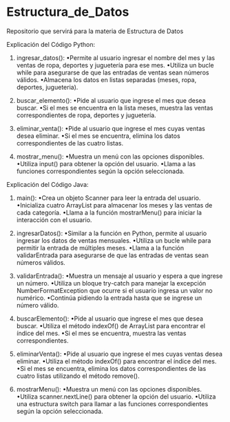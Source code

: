 # Estructura_de_Datos
Repositorio que servirá para la materia de Estructura de Datos 


Explicación del Código Python:

1. ingresar_datos():
 •Permite al usuario ingresar el nombre del mes y las ventas de ropa, deportes y juguetería para ese mes.
 •Utiliza un bucle while para asegurarse de que las entradas de ventas sean números válidos.
 •Almacena los datos en listas separadas (meses, ropa, deportes, jugueteria).

2. buscar_elemento():
 •Pide al usuario que ingrese el mes que desea buscar.
 •Si el mes se encuentra en la lista meses, muestra las ventas correspondientes de ropa, deportes y juguetería.

3. eliminar_venta():
 •Pide al usuario que ingrese el mes cuyas ventas desea eliminar.
 •Si el mes se encuentra, elimina los datos correspondientes de las cuatro listas.

4. mostrar_menu():
 •Muestra un menú con las opciones disponibles.
 •Utiliza input() para obtener la opción del usuario.
 •Llama a las funciones correspondientes según la opción seleccionada.


Explicación del Código Java:

1. main():
 •Crea un objeto Scanner para leer la entrada del usuario.
 •Inicializa cuatro ArrayList para almacenar los meses y las ventas de cada categoría.
 •Llama a la función mostrarMenu() para iniciar la interacción con el usuario.

2. ingresarDatos():
 •Similar a la función en Python, permite al usuario ingresar los datos de ventas mensuales.
 •Utiliza un bucle while para permitir la entrada de múltiples meses.
 •Llama a la función validarEntrada para asegurarse de que las entradas de ventas sean números válidos.

3. validarEntrada():
 •Muestra un mensaje al usuario y espera a que ingrese un número.
 •Utiliza un bloque try-catch para manejar la excepción         NumberFormatException que ocurre si el usuario ingresa un valor no numérico.
 •Continúa pidiendo la entrada hasta que se ingrese un número válido.

4. buscarElemento():
 •Pide al usuario que ingrese el mes que desea buscar.
 •Utiliza el método indexOf() de ArrayList para encontrar el índice del mes.
 •Si el mes se encuentra, muestra las ventas correspondientes.

5. eliminarVenta():
 •Pide al usuario que ingrese el mes cuyas ventas desea eliminar.
 •Utiliza el método indexOf() para encontrar el índice del mes.
 •Si el mes se encuentra, elimina los datos correspondientes de las cuatro listas utilizando el método remove().

6. mostrarMenu():
 •Muestra un menú con las opciones disponibles.
 •Utiliza scanner.nextLine() para obtener la opción del usuario.
 •Utiliza una estructura switch para llamar a las funciones correspondientes según la opción seleccionada.